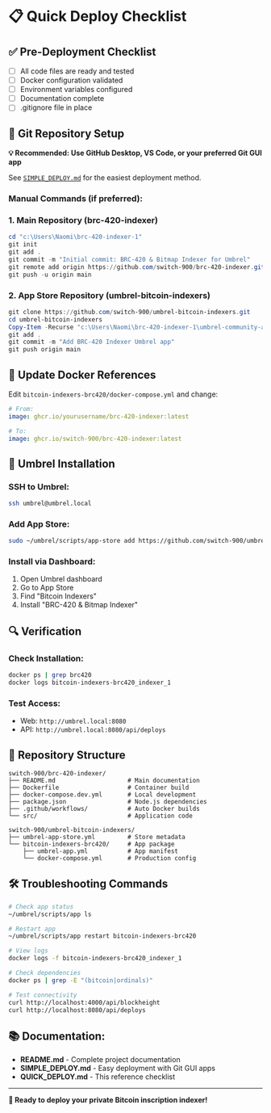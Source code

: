 # 📋 Quick Deploy Checklist

## ✅ Pre-Deployment Checklist

- [ ] All code files are ready and tested
- [ ] Docker configuration validated
- [ ] Environment variables configured
- [ ] Documentation complete
- [ ] .gitignore file in place

## 🚀 Git Repository Setup

**💡 Recommended: Use GitHub Desktop, VS Code, or your preferred Git GUI app**

See [`SIMPLE_DEPLOY.md`](SIMPLE_DEPLOY.md) for the easiest deployment method.

### Manual Commands (if preferred):

### 1. Main Repository (brc-420-indexer)
```powershell
cd "c:\Users\Naomi\brc-420-indexer-1"
git init
git add .
git commit -m "Initial commit: BRC-420 & Bitmap Indexer for Umbrel"
git remote add origin https://github.com/switch-900/brc-420-indexer.git
git push -u origin main
```

### 2. App Store Repository (umbrel-bitcoin-indexers)
```powershell
git clone https://github.com/switch-900/umbrel-bitcoin-indexers.git
cd umbrel-bitcoin-indexers
Copy-Item -Recurse "c:\Users\Naomi\brc-420-indexer-1\umbrel-community-app-store\*" .
git add .
git commit -m "Add BRC-420 Indexer Umbrel app"
git push origin main
```

## 🐳 Update Docker References

Edit `bitcoin-indexers-brc420/docker-compose.yml` and change:
```yaml
# From:
image: ghcr.io/yourusername/brc-420-indexer:latest

# To:
image: ghcr.io/switch-900/brc-420-indexer:latest
```

## 🎯 Umbrel Installation

### SSH to Umbrel:
```bash
ssh umbrel@umbrel.local
```

### Add App Store:
```bash
sudo ~/umbrel/scripts/app-store add https://github.com/switch-900/umbrel-bitcoin-indexers
```

### Install via Dashboard:
1. Open Umbrel dashboard
2. Go to App Store
3. Find "Bitcoin Indexers" 
4. Install "BRC-420 & Bitmap Indexer"

## 🔍 Verification

### Check Installation:
```bash
docker ps | grep brc420
docker logs bitcoin-indexers-brc420_indexer_1
```

### Test Access:
- Web: `http://umbrel.local:8080`
- API: `http://umbrel.local:8080/api/deploys`

## 📱 Repository Structure

```
switch-900/brc-420-indexer/
├── README.md                    # Main documentation
├── Dockerfile                   # Container build
├── docker-compose.dev.yml       # Local development
├── package.json                 # Node.js dependencies
├── .github/workflows/           # Auto Docker builds
└── src/                         # Application code

switch-900/umbrel-bitcoin-indexers/
├── umbrel-app-store.yml         # Store metadata  
└── bitcoin-indexers-brc420/     # App package
    ├── umbrel-app.yml           # App manifest
    └── docker-compose.yml       # Production config
```

## 🛠️ Troubleshooting Commands

```bash
# Check app status
~/umbrel/scripts/app ls

# Restart app
~/umbrel/scripts/app restart bitcoin-indexers-brc420

# View logs
docker logs -f bitcoin-indexers-brc420_indexer_1

# Check dependencies
docker ps | grep -E "(bitcoin|ordinals)"

# Test connectivity
curl http://localhost:4000/api/blockheight
curl http://localhost:8080/api/deploys
```

## 📚 Documentation:
- **README.md** - Complete project documentation
- **SIMPLE_DEPLOY.md** - Easy deployment with Git GUI apps  
- **QUICK_DEPLOY.md** - This reference checklist

---

**🎉 Ready to deploy your private Bitcoin inscription indexer!**
